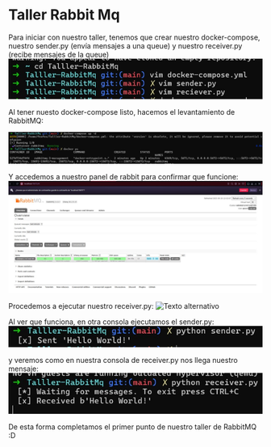 # Taller Rabbit Mq

Para iniciar con nuestro taller, tenemos que crear nuestro docker-compose, nuestro sender.py (envía mensajes a una queue) y nuestro receiver.py (recibe mensajes de la queue)
![Texto alternativo](https://github.com/FernandoCifuentesB/Talller-RabbitMq/blob/main/82714cd2-6e3d-4826-9ce1-7821177a1cc4.jpg)

Al tener nuesto docker-compose listo, hacemos el levantamiento de RabbitMQ:

![Texto alternativo](https://github.com/FernandoCifuentesB/Talller-RabbitMq/blob/main/65ddefc0-20aa-4bbc-a5f6-1ef0721461b1.jpg)

Y accedemos a nuestro panel de rabbit para confirmar que funcione:
![Texto alternativo](https://github.com/FernandoCifuentesB/Talller-RabbitMq/blob/main/155b76ab-f515-4c66-a2af-8fcf5163a18e.jpg)

Procedemos a ejecutar nuestro receiver.py:
![Texto alternativo]([(https://github.com/FernandoCifuentesB/Talller-RabbitMq/blob/main/63c4fdc3-3e52-4a0a-b147-6634ec524e70.jpg))

Al ver que funciona, en otra consola ejecutamos el sender.py:
![Texto alternativo](https://github.com/FernandoCifuentesB/Talller-RabbitMq/blob/main/1a701f39-b386-416e-9c6a-c8b830ffda71.jpg)

y veremos como en nuestra consola de receiver.py nos llega nuestro mensaje:
![Texto alternativo](https://github.com/FernandoCifuentesB/Talller-RabbitMq/blob/main/21eafd0a-804a-43f4-8333-61d124eddd2f.jpg)

De esta forma completamos el primer punto de nuestro taller de RabbitMQ :D


